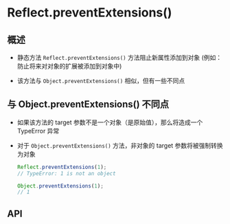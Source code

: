 # Reflect.preventExtensions()

## 概述

+ 静态方法 `Reflect.preventExtensions()` 方法阻止新属性添加到对象 (例如：防止将来对对象的扩展被添加到对象中)

+ 该方法与 `Object.preventExtensions()` 相似，但有一些不同点

## 与 Object.preventExtensions() 不同点

+ 如果该方法的 target 参数不是一个对象（是原始值），那么将造成一个 TypeError 异常
+ 对于 `Object.preventExtensions()` 方法，非对象的 target 参数将被强制转换为对象

  ```js
  Reflect.preventExtensions(1);
  // TypeError: 1 is not an object

  Object.preventExtensions(1);
  // 1
  ```

## API
